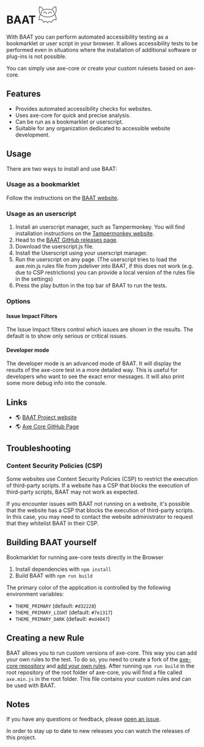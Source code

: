 # BAAT ![BAAT Logo](./assets/Logo-small.svg)

With BAAT you can perform automated accessibility testing as a bookmarklet or user script in your browser.
It allows accessibility tests to be performed even in situations where the installation of additional software or plug-ins is not possible.

You can simply use axe-core or create your custom rulesets based on axe-core.
## Features
- Provides automated accessibility checks for websites.
- Uses axe-core for quick and precise analysis.
- Can be run as a bookmarklet or userscript.
- Suitable for any organization dedicated to accessible website development.

## Usage

There are two ways to install and use BAAT:

### Usage as a bookmarklet
Follow the instructions on the [BAAT website](https://tools.caat.report/baat/).

### Usage as an userscript
1. Install an userscript manager, such as Tampermonkey. You will find installation instructions on the [Tampermonkey website](https://www.tampermonkey.net/).
2. Head to the [BAAT GitHub releases page](https://github.com/mindscreen/baat/releases/latest).
3. Download the userscript.js file.
4. Install the Userscript using your userscript manager.
5. Run the userscript on any page. (The userscript tries to load the axe.min.js rules file from jsdeliver into BAAT, if this does not work (e.g. due to CSP restrictions) you can provide a local version of the rules file in the settings)
6. Press the play button in the top bar of BAAT to run the tests.


### Options

#### Issue Impact Filters

The Issue Impact filters control which issues are shown in the results. The default is to show only serious or critical issues.

#### Developer mode

The developer mode is an advanced mode of BAAT. 
It will display the results of the axe-core test in a more detailed way. 
This is useful for developers who want to see the exact error messages.
It will also print some more debug info into the console.

## Links

- 🌎 [BAAT Project website](https://tools.caat.report/baat/)
- 🌎 [Axe Core GitHub Page](https://github.com/dequelabs/axe-core)

## Troubleshooting
### Content Security Policies (CSP)
Some websites use Content Security Policies (CSP) to restrict the execution of third-party scripts. If a website has a CSP that blocks the execution of third-party scripts, BAAT may not work as expected.

If you encounter issues with BAAT not running on a website, it's possible that the website has a CSP that blocks the execution of third-party scripts. In this case, you may need to contact the website administrator to request that they whitelist BAAT in their CSP.

## Building BAAT yourself
Bookmarklet for running axe-core tests directly in the Browser

1. Install dependencies with `npm install`
2. Build BAAT with `npm run build`

The primary color of the application is controlled by the following environment variables:

- `THEME_PRIMARY` (default: `#d32228`)
- `THEME_PRIMARY_LIGHT` (default: `#7e1317`)
- `THEME_PRIMARY_DARK` (default: `#ed4047`)

## Creating a new Rule
BAAT allows you to run custom versions of axe-core. This way you can add your own rules to the test.
To do so, you need to create a fork of the [axe-core repository](https://github.com/dequelabs/axe-core) and [add your own rules](https://github.com/dequelabs/axe-core/blob/develop/doc/rule-development.md).
After running `npm run build` in the root repository of the root folder of axe-core, you will find a file called `axe.min.js` in the root folder. This file contains your custom rules and can be used with BAAT.

## Notes
If you have any questions or feedback, please [open an issue](https://github.com/mindscreen/baat/issues/new).

In order to stay up to date to new releases you can watch the releases of this project.
